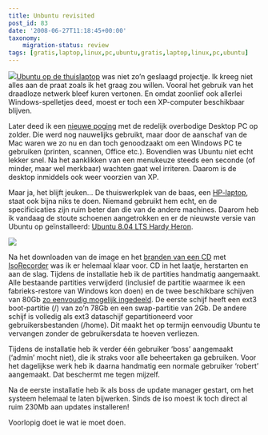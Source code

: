 ```yaml
---
title: Unbuntu revisited
post_id: 83
date: '2008-06-27T11:18:45+00:00'
taxonomy:
    migration-status: review
tags: [gratis,laptop,linux,pc,ubuntu,gratis,laptop,linux,pc,ubuntu]
---
```

![](/images/2008/02/ubuntu.png?w=96)[Ubuntu op de thuislaptop](http://breggologisch.wordpress.com/2007/08/12/ubuntu-op-de-laptop-van-de-familie/) was niet zo’n geslaagd projectje. Ik kreeg niet alles aan de praat zoals ik het graag zou willen. Vooral het gebruik van het draadloze netwerk bleef kuren vertonen. En omdat zoonlief ook allerlei Windows-spelletjes deed, moest er toch een XP-computer beschikbaar blijven.

Later deed ik een [nieuwe poging](http://breggologisch.wordpress.com/2007/12/30/ubuntu-opnieuw/) met de redelijk overbodige Desktop PC op zolder. Die werd nog nauwelijks gebruikt, maar door de aanschaf van de Mac waren we zo nu en dan toch genoodzaakt om een Windows PC te gebruiken (printen, scannen, Office etc.). Bovendien was Ubuntu niet echt lekker snel. Na het aanklikken van een menukeuze steeds een seconde (of minder, maar wel merkbaar) wachten gaat wel irriteren. Daarom is de desktop inmiddels ook weer voorzien van XP.

Maar ja, het blijft jeuken… De thuiswerkplek van de baas, een [HP-laptop](http://h10025.www1.hp.com/ewfrf/wc/product?product=1847380&lc=nl&cc=nl "HP dv8288ea"), staat ook bijna niks te doen. Niemand gebruikt hem echt, en de specificicaties zijn ruim beter dan die van de andere machines. Daarom heb ik vandaag de stoute schoenen aangetrokken en er de nieuwste versie van Ubuntu op geïnstalleerd: [Ubuntu 8.04 LTS Hardy Heron](http://www.ubuntu.com/getubuntu).

[![](/images/2008/06/dv8000.jpg?w=300)](/images/2008/06/dv8000.jpg)

Na het downloaden van de image en het [branden van een CD](http://www.petri.co.il/how_to_write_iso_files_to_cd.htm) met [IsoRecorder](http://isorecorder.alexfeinman.com/isorecorder.htm) was ik er helemaal klaar voor. CD in het laatje, herstarten en aan de slag. Tijdens de installatie heb ik de partities handmatig aangemaakt. Alle bestaande partities verwijderd (inclusief de partitie waarmee ik een fabrieks-restore van Windows kon doen) en de twee beschikbare schijven van 80Gb [zo eenvoudig mogelijk ingedeeld](http://www.psychocats.net/ubuntu/partitioning). De eerste schijf heeft een ext3 boot-partitie (/) van zo’n 78Gb en een swap-partitie van 2Gb. De andere schijf is volledig als ext3 dataschijf gepartitioneerd voor gebruikersbestanden (/home). Dit maakt het op termijn eenvoudig Ubuntu te vervangen zonder de gebruikersdata te hoeven verliezen.

Tijdens de installatie heb ik verder één gebruiker ‘boss’ aangemaakt (‘admin’ mocht niet), die ik straks voor alle beheertaken ga gebruiken. Voor het dagelijkse werk heb ik daarna handmatig een normale gebruiker ‘robert’ aangemaakt. Dat beschermt me tegen mijzelf.

Na de eerste installatie heb ik als boss de update manager gestart, om het systeem helemaal te laten bijwerken. Sinds de iso moest ik toch direct al ruim 230Mb aan updates installeren!

Voorlopig doet ie wat ie moet doen.